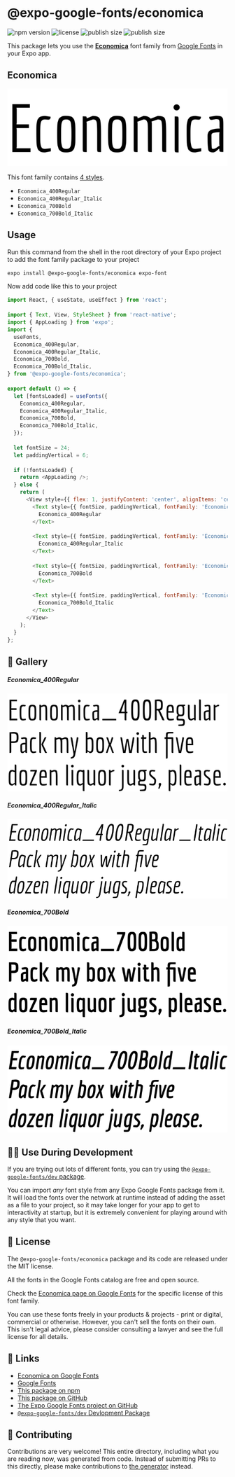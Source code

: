 # @expo-google-fonts/economica

![npm version](https://flat.badgen.net/npm/v/@expo-google-fonts/economica)
![license](https://flat.badgen.net/github/license/expo/google-fonts)
![publish size](https://flat.badgen.net/packagephobia/install/@expo-google-fonts/economica)
![publish size](https://flat.badgen.net/packagephobia/publish/@expo-google-fonts/economica)

This package lets you use the [**Economica**](https://fonts.google.com/specimen/Economica) font family from [Google Fonts](https://fonts.google.com/) in your Expo app.

## Economica

![Economica](./font-family.png)

This font family contains [4 styles](#-gallery).

- `Economica_400Regular`
- `Economica_400Regular_Italic`
- `Economica_700Bold`
- `Economica_700Bold_Italic`

## Usage

Run this command from the shell in the root directory of your Expo project to add the font family package to your project
```sh
expo install @expo-google-fonts/economica expo-font
```

Now add code like this to your project
```js
import React, { useState, useEffect } from 'react';

import { Text, View, StyleSheet } from 'react-native';
import { AppLoading } from 'expo';
import {
  useFonts,
  Economica_400Regular,
  Economica_400Regular_Italic,
  Economica_700Bold,
  Economica_700Bold_Italic,
} from '@expo-google-fonts/economica';

export default () => {
  let [fontsLoaded] = useFonts({
    Economica_400Regular,
    Economica_400Regular_Italic,
    Economica_700Bold,
    Economica_700Bold_Italic,
  });

  let fontSize = 24;
  let paddingVertical = 6;

  if (!fontsLoaded) {
    return <AppLoading />;
  } else {
    return (
      <View style={{ flex: 1, justifyContent: 'center', alignItems: 'center' }}>
        <Text style={{ fontSize, paddingVertical, fontFamily: 'Economica_400Regular' }}>
          Economica_400Regular
        </Text>

        <Text style={{ fontSize, paddingVertical, fontFamily: 'Economica_400Regular_Italic' }}>
          Economica_400Regular_Italic
        </Text>

        <Text style={{ fontSize, paddingVertical, fontFamily: 'Economica_700Bold' }}>
          Economica_700Bold
        </Text>

        <Text style={{ fontSize, paddingVertical, fontFamily: 'Economica_700Bold_Italic' }}>
          Economica_700Bold_Italic
        </Text>
      </View>
    );
  }
};

```

## 🔡 Gallery

##### Economica_400Regular
![Economica_400Regular](./Economica_400Regular.ttf.png)

##### Economica_400Regular_Italic
![Economica_400Regular_Italic](./Economica_400Regular_Italic.ttf.png)

##### Economica_700Bold
![Economica_700Bold](./Economica_700Bold.ttf.png)

##### Economica_700Bold_Italic
![Economica_700Bold_Italic](./Economica_700Bold_Italic.ttf.png)


## 👩‍💻 Use During Development

If you are trying out lots of different fonts, you can try using the [`@expo-google-fonts/dev` package](https://github.com/expo/google-fonts/tree/master/font-packages/dev#readme).

You can import *any* font style from any Expo Google Fonts package from it. It will load the fonts
over the network at runtime instead of adding the asset as a file to your project, so it may take longer
for your app to get to interactivity at startup, but it is extremely convenient
for playing around with any style that you want.

## 📖 License

The `@expo-google-fonts/economica` package and its code are released under the MIT license.

All the fonts in the Google Fonts catalog are free and open source.

Check the [Economica page on Google Fonts](https://fonts.google.com/specimen/Economica) for the specific license of this font family.

You can use these fonts freely in your products & projects - print or digital, commercial or otherwise. However, you can't sell the fonts on their own. This isn't legal advice, please consider consulting a lawyer and see the full license for all details.

## 🔗 Links

- [Economica on Google Fonts](https://fonts.google.com/specimen/Economica)
- [Google Fonts](https://fonts.google.com/)
- [This package on npm](https://www.npmjs.com/package/@expo-google-fonts/economica)
- [This package on GitHub](https://github.com/expo/google-fonts/tree/master/font-packages/economica)
- [The Expo Google Fonts project on GitHub](https://github.com/expo/google-fonts)
- [`@expo-google-fonts/dev` Devlopment Package](https://github.com/expo/google-fonts/tree/master/font-packages/dev)

## 🤝 Contributing

Contributions are very welcome! This entire directory, including what you are reading now, was generated from code. Instead of submitting PRs to this directly, please make contributions to [the generator](https://github.com/expo/google-fonts/tree/master/packages/generator) instead.
